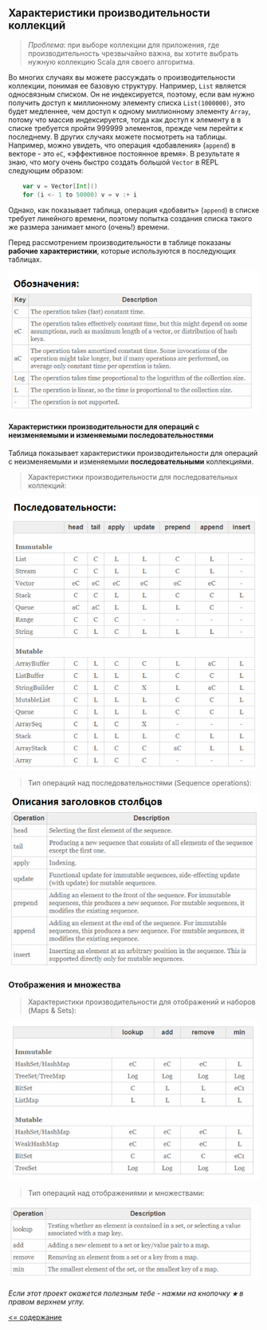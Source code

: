 ## Характеристики производительности коллекций

> _Проблема_: при выборе коллекции для приложения, где производительность чрезвычайно важна, вы хотите выбрать нужную коллекцию Scala 
для своего алгоритма.

Во многих случаях вы можете рассуждать о производительности коллекции, понимая ее базовую структуру. Например, `List` 
является односвязным списком. Он не индексируется, поэтому, если вам нужно получить доступ к миллионному 
элементу списка `List(1000000)`, это будет медленнее, чем доступ к одному миллионному элементу `Array`, потому что массив 
индексируется, тогда как доступ к элементу в в списке требуется пройти 999999 элементов, прежде чем перейти к последнему. 
В других случаях можете посмотреть на таблицы. Например, можно увидеть, что операция «добавления» (`append`)
в векторе - это `eC`, «эффективное постоянное время». В результате я знаю, что могу очень быстро создать большой `Vector` в 
REPL следующим образом:

```scala
    var v = Vector[Int]()
    for (i <- 1 to 50000) v = v :+ i
```

Однако, как показывает таблица, операция «добавить» (`append`) в списке требует линейного времени, поэтому попытка создания 
списка такого же размера занимает много (очень!) времени.

Перед рассмотрением производительности в таблице показаны **рабочие характеристики**, которые используются в последующих таблицах.

![alt text](https://github.com/steklopod/Collections/blob/master/src/main/resources/images/disclamer_for_perfomance.png "Performance characteristics keys")

#### Характеристики производительности для операций с неизменяемыми и изменяемыми последовательностями

Таблица показывает характеристики производительности для операций с неизменяемыми и изменяемыми **последовательными** коллекциями.

> Характеристики производительности для последовательных коллекций:

![alt text](https://github.com/steklopod/Collections/blob/master/src/main/resources/images/seq_perfomance.png "Performance of seq")

> Тип операций над последовательностями (Sequence operations):

![alt text](https://github.com/steklopod/Collections/blob/master/src/main/resources/images/perfomance_descr.png "Perfomance description")

### Отображения и  множества

> Характеристики производительности для отображений и наборов (Maps & Sets):

![alt text](https://github.com/steklopod/Collections/blob/master/src/main/resources/images/map_operations_perfomance.png "The performance characteristics for maps and sets")

> Тип операций над отображениями и множествами:

![alt text](https://github.com/steklopod/Collections/blob/master/src/main/resources/images/Descriptions_of_the_column_headings.png "Descriptions of the column headings")


_Если этот проект окажется полезным тебе - нажми на кнопочку **`★`** в правом верхнем углу._

[<= содержание](https://github.com/steklopod/Collections/blob/master/readme.md)